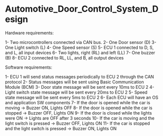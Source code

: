 # Automotive_Door_Control_System_Design

Hardware requirements:

1- Two microcontrollers connected via CAN bus.
2- One Door sensor (D)
3- One Light switch (L)
4- One Speed sensor (S)
5- ECU 1 connected to D, S, and L, all input devices
6- Two lights, right (RL) and left (LL)
7- One buzzer (B)
8- ECU 2 connected to RL, LL, and B, all output devices

Software requirements:

1- ECU 1 will send status messages periodically to ECU 2 through the CAN protocol
2- Status messages will be sent using Basic Communication Module (BCM)
3- Door state message will be sent every 10ms to ECU 2
4- Light switch state message will be sent every 20ms to ECU 2
5- Speed state message will be sent every 5ms to ECU 2
6- Each ECU will have an OS and application SW components
7- If the door is opened while the car is moving → Buzzer ON, Lights OFF
8- If the door is opened while the car is stopped → Buzzer OFF, Lights ON
9- If the door is closed while the lights were ON → Lights are OFF after 3 seconds
10- If the car is moving and the light switch is pressed → Buzzer OFF, Lights ON
11- If the car is stopped and the light switch is pressed → Buzzer ON, Lights ON

